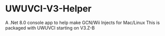 # UWUVCI-V3-Helper
A .Net 8.0 console app to help make GCN/Wii Injects for Mac/Linux
This is packaged with UWUVCI starting on V3.Z-B
